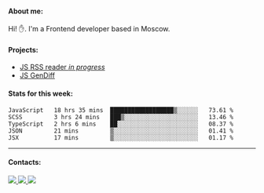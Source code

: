 #### About me:
Hi! ✋.
I'm a Frontend developer based in Moscow.

#### Projects:
- [JS RSS reader *in progress*](https://github.com/GKoil/frontend-project-lvl3)
- [JS GenDiff](https://github.com/GKoil/GenDiff)

#### Stats for this week:
<!--START_SECTION:waka-->
```text
JavaScript   18 hrs 35 mins  ██████████████████▒░░░░░░   73.61 % 
SCSS         3 hrs 24 mins   ███▒░░░░░░░░░░░░░░░░░░░░░   13.46 % 
TypeScript   2 hrs 6 mins    ██░░░░░░░░░░░░░░░░░░░░░░░   08.37 % 
JSON         21 mins         ▒░░░░░░░░░░░░░░░░░░░░░░░░   01.41 % 
JSX          17 mins         ▒░░░░░░░░░░░░░░░░░░░░░░░░   01.17 % 
```
<!--END_SECTION:waka-->
---
#### Contacts:

<a target='_blank' title='LinkedIn' href="https://www.linkedin.com/in/gkoil/">
  <img src="https://img.shields.io/badge/LinkedIn-0077B5?style=for-the-badge&logo=linkedin&logoColor=white" />
</a>
<a target='_blank' title='Telegram' href="https://t.me/gkoil">
  <img src="https://img.shields.io/badge/Telegram-2CA5E0?style=for-the-badge&logo=telegram&logoColor=white" />
</a>
<a target='_blank' title='Gmail' href="mailto: gk.grigorev@gmail.com">
  <img src="https://img.shields.io/badge/Gmail-D14836?style=for-the-badge&logo=gmail&logoColor=white" />
</a>


